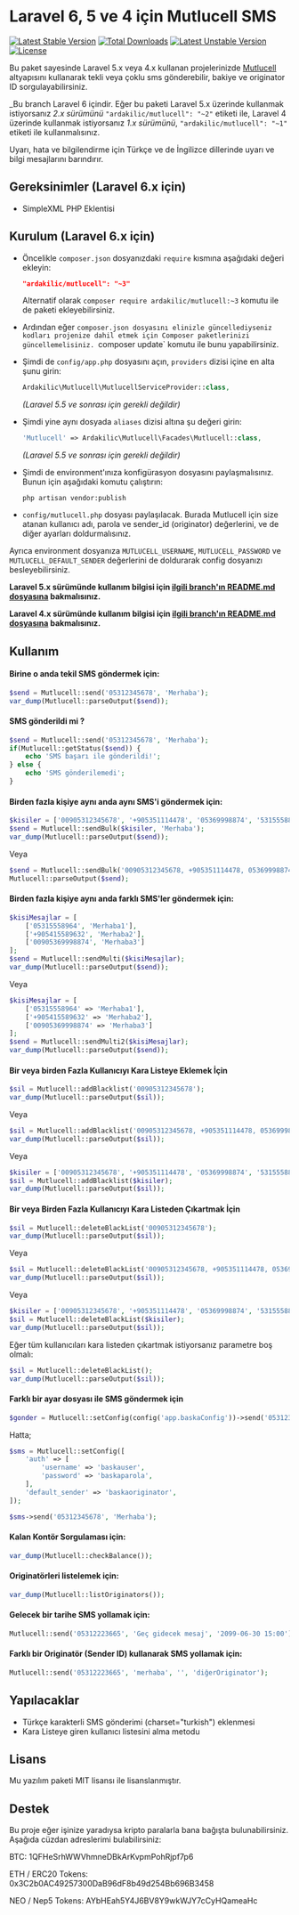 Laravel 6, 5 ve 4 için Mutlucell SMS
=========

[![Latest Stable Version](https://poser.pugx.org/ardakilic/mutlucell/v/stable.svg)](https://packagist.org/packages/ardakilic/mutlucell) [![Total Downloads](https://poser.pugx.org/ardakilic/mutlucell/downloads.svg)](https://packagist.org/packages/ardakilic/mutlucell) [![Latest Unstable Version](https://poser.pugx.org/ardakilic/mutlucell/v/unstable.svg)](https://packagist.org/packages/ardakilic/mutlucell) [![License](https://poser.pugx.org/ardakilic/mutlucell/license.svg)](https://packagist.org/packages/ardakilic/mutlucell)

Bu paket sayesinde Laravel 5.x veya 4.x kullanan projelerinizde [Mutlucell](http://www.mutlucell.com.tr/) altyapısını kullanarak tekli veya çoklu sms gönderebilir, bakiye ve originator ID sorgulayabilirsiniz. 

_Bu branch Laravel 6 içindir. Eğer bu paketi Laravel 5.x üzerinde kullanmak istiyorsanız *2.x sürümünü*  `"ardakilic/mutlucell": "~2"` etiketi ile, Laravel 4 üzerinde kullanmak istiyorsanız *1.x sürümünü*, `"ardakilic/mutlucell": "~1"` etiketi ile kullanmalısınız.

Uyarı, hata ve bilgilendirme için Türkçe ve de İngilizce dillerinde uyarı ve bilgi mesajlarını barındırır.

Gereksinimler (Laravel 6.x için)
-----------
* SimpleXML PHP Eklentisi

Kurulum (Laravel 6.x için)
-----------

* Öncelikle `composer.json` dosyanızdaki `require` kısmına aşağıdaki değeri ekleyin:

    ```json
    "ardakilic/mutlucell": "~3"
    ```

    Alternatif olarak `composer require ardakilic/mutlucell:~3` komutu ile de paketi ekleyebilirsiniz.
* Ardından eğer `composer.json dosyasını elinizle güncellediyseniz kodları projenize dahil etmek için Composer paketlerinizi güncellemelisiniz. `composer update` komutu ile bunu yapabilirsiniz.
* Şimdi de `config/app.php` dosyasını açın, `providers` dizisi içine en alta şunu girin:

    ```php
    Ardakilic\Mutlucell\MutlucellServiceProvider::class,
    ```
    _(Laravel 5.5 ve sonrası için gerekli değildir)_
    
* Şimdi yine aynı dosyada `aliases` dizisi altına şu değeri girin:

    ```php
    'Mutlucell' => Ardakilic\Mutlucell\Facades\Mutlucell::class,
    ```
    _(Laravel 5.5 ve sonrası için gerekli değildir)_
    
* Şimdi de environment'ınıza konfigürasyon dosyasını paylaşmalısınız. Bunun için aşağıdaki komutu çalıştırın:

    ```shell
    php artisan vendor:publish
    ```
* `config/mutlucell.php` dosyası paylaşılacak. Burada Mutlucell için size atanan kullanıcı adı, parola ve sender_id (originator) değerlerini, ve de diğer ayarları doldurmalısınız. 

Ayrıca environment dosyanıza `MUTLUCELL_USERNAME`, `MUTLUCELL_PASSWORD` ve `MUTLUCELL_DEFAULT_SENDER` değerlerini de doldurarak config dosyanızı besleyebilirsiniz.

**Laravel 5.x sürümünde kullanım bilgisi için [ilgili branch'ın README.md dosyasına](https://github.com/Ardakilic/laravel-mutlucell-sms/tree/l5) bakmalısınız.**

**Laravel 4.x sürümünde kullanım bilgisi için [ilgili branch'ın README.md dosyasına](https://github.com/Ardakilic/laravel-mutlucell-sms/tree/l4) bakmalısınız.**

Kullanım
-------------

#### Birine o anda tekil SMS göndermek için:

```php
$send = Mutlucell::send('05312345678', 'Merhaba');
var_dump(Mutlucell::parseOutput($send));
```

#### SMS gönderildi mi ?

```php
$send = Mutlucell::send('05312345678', 'Merhaba');
if(Mutlucell::getStatus($send)) {
    echo 'SMS başarı ile gönderildi!';
} else {
    echo 'SMS gönderilemedi';
}
```

#### Birden fazla kişiye aynı anda aynı SMS'i göndermek için:

```php
$kisiler = ['00905312345678', '+905351114478', '05369998874', '5315558896'];
$send = Mutlucell::sendBulk($kisiler, 'Merhaba');
var_dump(Mutlucell::parseOutput($send));
```

Veya 

```php
$send = Mutlucell::sendBulk('00905312345678, +905351114478, 05369998874, 5315558896', 'Merhaba');
Mutlucell::parseOutput($send);
```

#### Birden fazla kişiye aynı anda farklı SMS'ler göndermek için:

```php
$kisiMesajlar = [
    ['05315558964', 'Merhaba1'],
    ['+905415589632', 'Merhaba2'],
    ['00905369998874', 'Merhaba3']
];
$send = Mutlucell::sendMulti($kisiMesajlar);
var_dump(Mutlucell::parseOutput($send));
```

Veya

```php
$kisiMesajlar = [
    ['05315558964' => 'Merhaba1'],
    ['+905415589632' => 'Merhaba2'],
    ['00905369998874' => 'Merhaba3']
];
$send = Mutlucell::sendMulti2($kisiMesajlar);
var_dump(Mutlucell::parseOutput($send));
```

#### Bir veya birden Fazla Kullanıcıyı Kara Listeye Eklemek İçin

```php
$sil = Mutlucell::addBlacklist('00905312345678');
var_dump(Mutlucell::parseOutput($sil));
```

Veya

```php
$sil = Mutlucell::addBlacklist('00905312345678, +905351114478, 05369998874, 5315558896');
var_dump(Mutlucell::parseOutput($sil));
```

Veya

```php
$kisiler = ['00905312345678', '+905351114478', '05369998874', '5315558896'];
$sil = Mutlucell::addBlacklist($kisiler);
var_dump(Mutlucell::parseOutput($sil));
```


#### Bir veya Birden Fazla Kullanıcıyı Kara Listeden Çıkartmak İçin

```php
$sil = Mutlucell::deleteBlackList('00905312345678');
var_dump(Mutlucell::parseOutput($sil));
```

Veya


```php
$sil = Mutlucell::deleteBlackList('00905312345678, +905351114478, 05369998874, 5315558896');
var_dump(Mutlucell::parseOutput($sil));
```

Veya

```php
$kisiler = ['00905312345678', '+905351114478', '05369998874', '5315558896'];
$sil = Mutlucell::deleteBlackList($kisiler);
var_dump(Mutlucell::parseOutput($sil));
```

Eğer tüm kullanıcıları kara listeden çıkartmak istiyorsanız parametre boş olmalı:

```php
$sil = Mutlucell::deleteBlackList();
var_dump(Mutlucell::parseOutput($sil));
```

#### Farklı bir ayar dosyası ile SMS göndermek için
```php
$gonder = Mutlucell::setConfig(config('app.baskaConfig'))->send('05312345678', 'Merhaba');
```

Hatta;

```php
$sms = Mutlucell::setConfig([
    'auth' => [
        'username' => 'baskauser',
        'password' => 'baskaparola',
    ],
    'default_sender' => 'baskaoriginator',
]);

$sms->send('05312345678', 'Merhaba');
```


#### Kalan Kontör Sorgulaması için:

```php
var_dump(Mutlucell::checkBalance());
```

#### Originatörleri listelemek için:

```php
var_dump(Mutlucell::listOriginators());
```

#### Gelecek bir tarihe SMS yollamak için:

```php
Mutlucell::send('05312223665', 'Geç gidecek mesaj', '2099-06-30 15:00'); //saniye yok, dikkat!
```

#### Farklı bir Originatör (Sender ID) kullanarak SMS yollamak için:

```php
Mutlucell::send('05312223665', 'merhaba', '', 'diğerOriginator');
```

Yapılacaklar
----

* Türkçe karakterli SMS gönderimi (charset="turkish") eklenmesi
* Kara Listeye giren kullanıcı listesini alma metodu

Lisans
----

Mu yazılım paketi MIT lisansı ile lisanslanmıştır.

Destek
--------

Bu proje eğer işinize yaradıysa kripto paralarla bana bağışta bulunabilirsiniz. Aşağıda cüzdan adreslerimi bulabilirsiniz:

BTC: 1QFHeSrhWWVhmneDBkArKvpmPohRjpf7p6

ETH / ERC20 Tokens: 0x3C2b0AC49257300DaB96dF8b49d254Bb696B3458

NEO / Nep5 Tokens: AYbHEah5Y4J6BV8Y9wkWJY7cCyHQameaHc